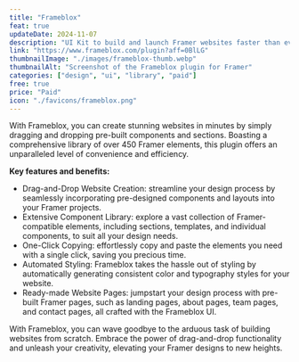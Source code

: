 ```yaml
---
title: "Frameblox"
feat: true
updateDate: 2024-11-07
description: "UI Kit to build and launch Framer websites faster than ever before."
link: "https://www.frameblox.com/plugin?aff=0BlLG"
thumbnailImage: "./images/frameblox-thumb.webp"
thumbnailAlt: "Screenshot of the Frameblox plugin for Framer"
categories: ["design", "ui", "library", "paid"]
free: true
price: "Paid"
icon: "./favicons/frameblox.png"
---
```


With Frameblox, you can create stunning websites in minutes by simply dragging and dropping pre-built components and sections. Boasting a comprehensive library of over 450 Framer elements, this plugin offers an unparalleled level of convenience and efficiency.

<b>Key features and benefits:</b>

- Drag-and-Drop Website Creation: streamline your design process by seamlessly incorporating pre-designed components and layouts into your Framer projects.
- Extensive Component Library: explore a vast collection of Framer-compatible elements, including sections, templates, and individual components, to suit all your design needs.
- One-Click Copying: effortlessly copy and paste the elements you need with a single click, saving you precious time.
- Automated Styling: Frameblox takes the hassle out of styling by automatically generating consistent color and typography styles for your website.
- Ready-made Website Pages: jumpstart your design process with pre-built Framer pages, such as landing pages, about pages, team pages, and contact pages, all crafted with the Frameblox UI.

With Frameblox, you can wave goodbye to the arduous task of building websites from scratch. Embrace the power of drag-and-drop functionality and unleash your creativity, elevating your Framer designs to new heights.